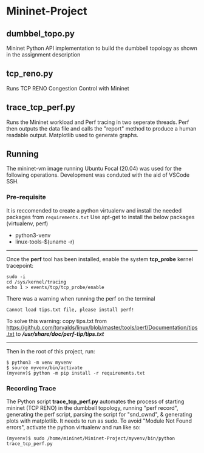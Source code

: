 # Mininet-Project

## dumbbel_topo.py
Mininet Python API implementation to build the dumbbell topology as shown in the assignment description

## tcp_reno.py
Runs TCP RENO Congestion Control with Mininet

## trace_tcp_perf.py
Runs the Mininet workload and Perf tracing in two seperate threads. Perf then outputs the data file and calls the "report" method to produce a human readable output. Matplotlib used to generate graphs.

## Running
The mininet-vm image running Ubuntu Focal (20.04) was used for the following operations. 
Development was conduted with the aid of VSCode SSH.
### Pre-requisite
It is reccomended to create a python virtualenv and install the needed packages from `requirements.txt`
Use apt-get to install the below packages (virtualenv, perf)
* python3-venv
* linux-tools-$(uname -r)
***
Once the __perf__ tool has been installed,
enable the system __tcp_probe__ kernel tracepoint:
```
sudo -i
cd /sys/kernel/tracing
echo 1 > events/tcp/tcp_probe/enable
```
There was a warning when running the perf on the terminal

`Cannot load tips.txt file, please install perf!`

To solve this warning: 
copy tips.txt from https://github.com/torvalds/linux/blob/master/tools/perf/Documentation/tips.txt to *__/usr/share/doc/perf-tip/tips.txt__*
***
Then in the root of this project, run:
```
$ python3 -m venv myvenv
$ source myvenv/bin/activate
(myvenv)$ python -m pip install -r requirements.txt

```
### Recording Trace
The Python script __trace_tcp_perf.py__ automates the process of starting mininet (TCP RENO) in the dumbbell topology, running "perf record", generating the perf script, parsing the script for "snd_cwnd", & generating plots with matplotlib. It needs to run as sudo. To avoid "Module Not Found errors", activate the python virtualenv and run like so:
```
(myvenv)$ sudo /home/mininet/Mininet-Project/myvenv/bin/python trace_tcp_perf.py
```